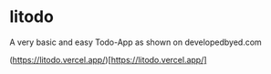 # litodo

A very basic and easy Todo-App as shown on developedbyed.com

(https://litodo.vercel.app/)[https://litodo.vercel.app/]
